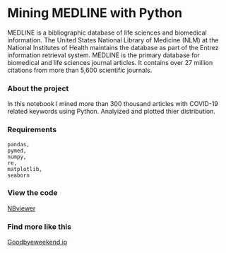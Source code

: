 # Mining MEDLINE with Python

MEDLINE is a bibliographic database of life sciences and biomedical information. The United States National Library of Medicine (NLM) at the National Institutes of Health maintains the database as part of the Entrez information retrieval system. MEDLINE is the primary database for biomedical and life sciences journal articles. It contains over 27 million citations from more than 5,600 scientific journals. 

### About the project

In this notebook I mined more than 300 thousand articles with COVID-19 related keywords using Python. Analyized and plotted thier distribution.

### Requirements

```
pandas,
pymed, 
numpy, 
re, 
matplotlib,
seaborn
```

### View the code

[NBviewer](https://nbviewer.org/github/vineetver/Mining-MEDLINE/blob/main/medline.ipynb)

### Find more like this

[Goodbyeweekend.io](https://goodbyeweekend.io)
